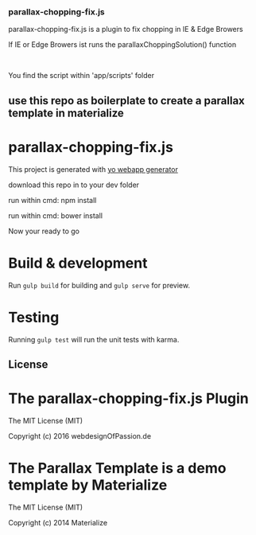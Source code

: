 ### parallax-chopping-fix.js

<p>parallax-chopping-fix.js is a plugin to fix chopping in IE & Edge Browers</p>
<p>If IE or Edge Browers ist runs the parallaxChoppingSolution() function</p>
<br>
<p>You find the script within 'app/scripts' folder</p>


## use this repo as boilerplate to create a parallax template in materialize

# parallax-chopping-fix.js

This project is generated with [yo webapp generator](https://github.com/yeoman/generator-webapp)

<p>download this repo in to your dev folder</p>

<p>run within cmd: npm install</p>

<p>run within cmd: bower install</p>

<p>Now your ready to go</p>



# Build & development

Run `gulp build` for building and `gulp serve` for preview.

# Testing

Running `gulp test` will run the unit tests with karma.

## License

# The parallax-chopping-fix.js Plugin

<p>The MIT License (MIT)</p>

<p>Copyright (c) 2016 webdesignOfPassion.de</p>


# The Parallax Template is a demo template by Materialize

<p>The MIT License (MIT)</p>

<p>Copyright (c) 2014 Materialize</p>
